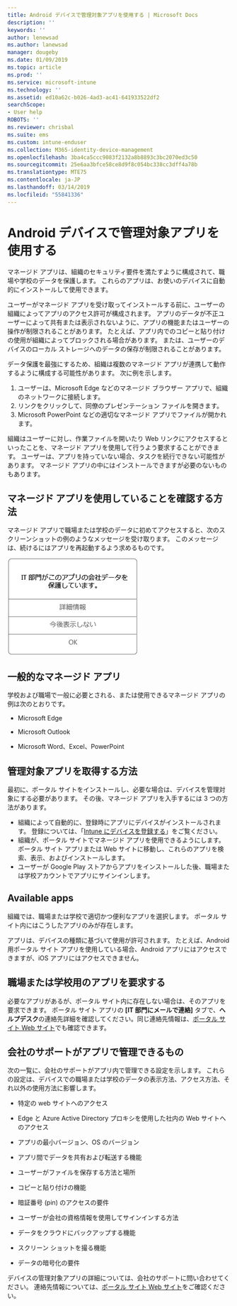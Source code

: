 ```yaml
---
title: Android デバイスで管理対象アプリを使用する | Microsoft Docs
description: ''
keywords: ''
author: lenewsad
ms.author: lanewsad
manager: dougeby
ms.date: 01/09/2019
ms.topic: article
ms.prod: ''
ms.service: microsoft-intune
ms.technology: ''
ms.assetid: ed10a62c-b026-4ad3-ac41-641933522df2
searchScope:
- User help
ROBOTS: ''
ms.reviewer: chrisbal
ms.suite: ems
ms.custom: intune-enduser
ms.collection: M365-identity-device-management
ms.openlocfilehash: 3ba4ca5ccc9083f2132a8b8893c3bc2070ed3c50
ms.sourcegitcommit: 25e6aa3bfce58ce8d9f8c054bc338cc3dff4a78b
ms.translationtype: MTE75
ms.contentlocale: ja-JP
ms.lasthandoff: 03/14/2019
ms.locfileid: "55841336"
---
```

# <a name="use-managed-apps-on-your-android-device"></a>Android デバイスで管理対象アプリを使用する
マネージド アプリは、組織のセキュリティ要件を満たすように構成されて、職場や学校のデータを保護します。 これらのアプリは、お使いのデバイスに自動的にインストールして使用できます。 

ユーザーがマネージド アプリを受け取ってインストールする前に、ユーザーの組織によってアプリのアクセス許可が構成されます。 アプリのデータが不正ユーザーによって共有または表示されないように、アプリの機能またはユーザーの操作が制限されることがあります。 たとえば、アプリ内でのコピーと貼り付けの使用が組織によってブロックされる場合があります。 または、ユーザーのデバイスのローカル ストレージへのデータの保存が制限されることがあります。

データ保護を最強にするため、組織は複数のマネージド アプリが連携して動作するように構成する可能性があります。 次に例を示します。
1. ユーザーは、Microsoft Edge などのマネージド ブラウザー アプリで、組織のネットワークに接続します。
2. リンクをクリックして、同僚のプレゼンテーション ファイルを開きます。
3. Microsoft PowerPoint などの適切なマネージド アプリでファイルが開かれます。

組織はユーザーに対し、作業ファイルを開いたり Web リンクにアクセスするといったことを、マネージド アプリを使用して行うよう要求することができます。 ユーザーは、アプリを持っていない場合、タスクを続行できない可能性があります。 マネージド アプリの中にはインストールできますが必要のないものもあります。

## <a name="how-do-i-know-im-using-a-managed-app"></a>マネージド アプリを使用していることを確認する方法
マネージド アプリで職場または学校のデータに初めてアクセスすると、次のスクリーンショットの例のようなメッセージを受け取ります。 このメッセージは、続けるにはアプリを再起動するよう求めるものです。

![ユーザーがデバイスでマネージド アプリを開くと表示されるメッセージのスクリーンショット。 メッセージの内容は、"このアプリに存在する組織のデータは、現在、組織により保護されていません。 続行するには、アプリを再起動する必要があります。" というもので、その後に [OK] ボタンがあります。](./media/managed-apps-message.png)

## <a name="commonly-managed-apps"></a>一般的なマネージド アプリ  
学校および職場で一般に必要とされる、または使用できるマネージド アプリの例は次のとおりです。

-   Microsoft Edge

-   Microsoft Outlook

-   Microsoft Word、Excel、PowerPoint

## <a name="how-do-i-get-managed-apps"></a>管理対象アプリを取得する方法
最初に、ポータル サイトをインストールし、必要な場合は、デバイスを管理対象にする必要があります。 その後、マネージド アプリを入手するには 3 つの方法があります。
* 組織によって自動的に、登録時にアプリにデバイスがインストールされます。 登録については、「[Intune にデバイスを登録する](enroll-your-device-in-Intune-android.md)」をご覧ください。
* 組織が、ポータル サイトでマネージド アプリを使用できるようにします。 ポータル サイト アプリまたは Web サイトに移動し、これらのアプリを検索、表示、およびインストールします。 
* ユーザーが Google Play ストアからアプリをインストールした後、職場または学校アカウントでアプリにサインインします。  

 ## <a name="available-apps"></a>Available apps   
 組織では、職場または学校で適切かつ便利なアプリを選択します。 ポータル サイト内にはこうしたアプリのみが存在します。   

 アプリは、デバイスの種類に基づいて使用が許可されます。 たとえば、Android 用ポータル サイト アプリを使用している場合、Android アプリにはアクセスできますが、iOS アプリにはアクセスできません。   

 ## <a name="request-an-app-for-work-or-school"></a>職場または学校用のアプリを要求する   
 必要なアプリがあるが、ポータル サイト内に存在しない場合は、そのアプリを要求できます。 ポータル サイト アプリの **[IT 部門にメールで連絡]** タブで、**ヘルプデスク**の連絡先詳細を確認してください。同じ連絡先情報は、[ポータル サイト Web サイト](https://go.microsoft.com/fwlink/?linkid=2010980)でも確認できます。   

## <a name="what-can-my-company-support-manage-in-an-app"></a>会社のサポートがアプリで管理できるもの  
次の一覧に、会社のサポートがアプリ内で管理できる設定を示します。 これらの設定は、デバイスでの職場または学校のデータの表示方法、アクセス方法、それ以外の使用方法に影響します。

* 特定の web サイトへのアクセス  

* Edge と Azure Active Directory プロキシを使用した社内の Web サイトへのアクセス  

* アプリの最小バージョン、OS のバージョン

* アプリ間でデータを共有および転送する機能  

* ユーザーがファイルを保存する方法と場所  

* コピーと貼り付けの機能  

* 暗証番号 (pin) のアクセスの要件  

* ユーザーが会社の資格情報を使用してサインインする方法  

* データをクラウドにバックアップする機能  

* スクリーン ショットを撮る機能  

* データの暗号化の要件  

デバイスの管理対象アプリの詳細については、会社のサポートに問い合わせてください。 連絡先情報については、[ポータル サイト Web サイト](https://go.microsoft.com/fwlink/?linkid=2010980)をご確認ください。
